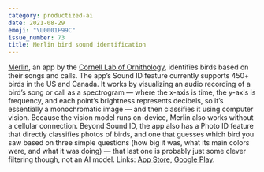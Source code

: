 ```yaml
---
category: productized-ai
date: 2021-08-29
emoji: "\U0001F99C"
issue_number: 73
title: Merlin bird sound identification
---
```


[Merlin](https://merlin.allaboutbirds.org?utm_campaign=Dynamically%20Typed&utm_medium=email&utm_source=Revue%20newsletter), an app by the [Cornell Lab of Ornithology](https://www.birds.cornell.edu/home?utm_campaign=Dynamically%20Typed&utm_medium=email&utm_source=Revue%20newsletter), identifies birds based on their songs and calls.
The app’s Sound ID feature currently supports 450+ birds in the US and Canada.
It works by visualizing an audio recording of a bird’s song or call as a spectrogram — where the x-axis is time, the y-axis is frequency, and each point’s brightness represents decibels, so it’s essentially a monochromatic image — and then classifies it using computer vision.
Because the vision model runs on-device, Merlin also works without a cellular connection.
Beyond Sound ID, the app also has a Photo ID feature that directly classifies photos of birds, and one that guesses which bird you saw based on three simple questions (how big it was, what its main colors were, and what it was doing) — that last one is probably just some clever filtering though, not an AI model.
Links: [App Store](https://merlinbirdid.page.link/ios?utm_campaign=Dynamically%20Typed&utm_medium=email&utm_source=Revue%20newsletter), [Google Play](https://merlinbirdid.page.link/android?utm_campaign=Dynamically%20Typed&utm_medium=email&utm_source=Revue%20newsletter).